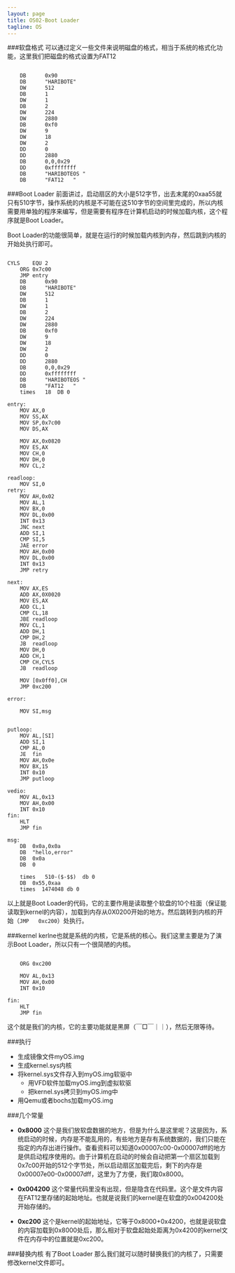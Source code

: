 ```yaml
---
layout: page
title: OS02-Boot Loader
tagline: OS
---
```

###软盘格式
可以通过定义一些文件来说明磁盘的格式，相当于系统的格式化功能，这里我们把磁盘的格式设置为FAT12
<pre><code>
	DB		0x90
	DB		"HARIBOTE"	
	DW		512				
	DB		1			
	DW		1				
	DB		2			
	DW		224				
	DW		2880			
	DB		0xf0			
	DW		9				
	DW		18			
	DW		2				
	DD		0				
	DD		2880			
	DB		0,0,0x29		
	DD		0xffffffff	
	DB		"HARIBOTEOS "
	DB		"FAT12   "
</code></pre>

###Boot Loader
前面讲过，启动扇区的大小是512字节，出去末尾的0xaa55就只有510字节，操作系统的内核是不可能在这510字节的空间里完成的，所以内核需要用单独的程序来编写，但是需要有程序在计算机启动的时候加载内核，这个程序就是Boot Loader。

Boot Loader的功能很简单，就是在运行的时候加载内核到内存，然后跳到内核的开始处执行即可。
<pre><code>
CYLS	EQU	2	
	ORG	0x7c00
	JMP	entry
	DB		0x90
	DB		"HARIBOTE"	
	DW		512				
	DB		1			
	DW		1				
	DB		2			
	DW		224				
	DW		2880			
	DB		0xf0			
	DW		9				
	DW		18			
	DW		2				
	DD		0				
	DD		2880			
	DB		0,0,0x29		
	DD		0xffffffff	
	DB		"HARIBOTEOS "
	DB		"FAT12   "
	times	18	DB 0

entry:
	MOV	AX,0
	MOV	SS,AX
	MOV	SP,0x7c00
	MOV	DS,AX

	MOV	AX,0x0820
	MOV	ES,AX
	MOV	CH,0
	MOV	DH,0
	MOV	CL,2

readloop:
	MOV	SI,0
retry:
	MOV	AH,0x02
	MOV	AL,1
	MOV	BX,0
	MOV	DL,0x00
	INT	0x13
	JNC	next
	ADD	SI,1
	CMP	SI,5
	JAE	error
	MOV	AH,0x00
	MOV	DL,0x00
	INT	0x13
	JMP	retry

next:
	MOV	AX,ES
	ADD	AX,0X0020
	MOV	ES,AX
	ADD	CL,1
	CMP	CL,18
	JBE	readloop
	MOV	CL,1
	ADD	DH,1
	CMP	DH,2
	JB	readloop
	MOV	DH,0
	ADD	CH,1
	CMP	CH,CYLS
	JB	readloop

	MOV	[0x0ff0],CH
	JMP	0xc200

error:

	MOV	SI,msg


putloop:
	MOV	AL,[SI]
	ADD	SI,1
	CMP	AL,0
	JE	fin
	MOV	AH,0x0e
	MOV	BX,15
	INT	0x10
	JMP	putloop

vedio:
	MOV	AL,0x13
	MOV	AH,0x00
	INT	0x10
fin:
	HLT
	JMP	fin

msg:
	DB	0x0a,0x0a
	DB	"hello,error"
	DB	0x0a
	DB	0

	times	510-($-$$)	db 0
	DB	0x55,0xaa
	times  1474048 db 0
</code></pre>
以上就是Boot Loader的代码，它的主要作用是读取整个软盘的10个柱面（保证能读取到kernel的内容），加载到内存从0X0200开始的地方。然后跳转到内核的开始（`JMP	0xc200`）处执行。

###kernel
kerlne也就是系统的内核，它是系统的核心。我们这里主要是为了演示Boot Loader，所以只有一个很简陋的内核。
<pre><code>
	ORG 0xc200

	MOV AL,0x13
	MOV AH,0x00
	INT 0x10

fin:
	HLT
	JMP fin
</code></pre>


这个就是我们的内核，它的主要功能就是黑屏（￣□￣｜｜），然后无限等待。

###执行

* 生成镜像文件myOS.img
* 生成kernel.sys内核
* 将kernel.sys文件存入到myOS.img软驱中
	* 用VFD软件加载myOS.img到虚拟软驱
	* 把kernel.sys拷贝到myOS.img中
* 用Qemu或者bochs加载myOS.img

###几个常量
* **0x8000** 这个是我们放软盘数据的地方，但是为什么是这里呢？这是因为，系统启动的时候，内存是不能乱用的，有些地方是存有系统数据的，我们只能在指定的内存出进行操作。查看资料可以知道0x00007c00-0x00007dff的地方是供启动程序使用的。由于计算机在启动的时候会自动把第一个扇区加载到0x7c00开始的512个字节处，所以启动扇区加载完后，剩下的内存是0x00007e00-0x00007dff，这里为了方便，我们取0x8000。

* **0x004200** 这个常量代码里没有出现，但是隐含在代码里。这个是文件内容在FAT12里存储的起始地址。也就是说我们的kernel是在软盘的0x004200处开始存储的。

* **0xc200** 这个是kernel的起始地址，它等于0x8000+0x4200，也就是说软盘的内容加载到0x8000处后，那么相对于软盘起始处距离为0x4200的kernel文件在内存中的位置就是0xc200。

###替换内核
有了Boot Loader 那么我们就可以随时替换我们的内核了，只需要修改kernel文件即可。







